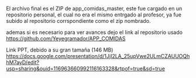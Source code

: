 El archivo final es el ZIP de app_comidas_master, este fue cargado en un repositorio personal, el cual no era el mismo entrgado al profesor, ya fue subido al repositorio corrspondiente como el zip nombrado.

ademas si es necesario para ver avances dejo el link al repositorio usado 
https://github.com/Yeyegramador/APP_COMIDAS

Link PPT, debido a su gran tamaña (146 MB)
https://docs.google.com/presentation/d/1JjI2LA_25upVwe2ULmCZAUUOQhhM7ayD/edit?usp=sharing&ouid=116963660992116163328&rtpof=true&sd=true


